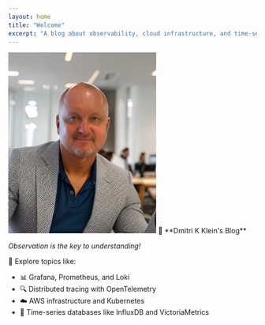 ```yaml
---
layout: home
title: "Welcome"
excerpt: "A blog about observability, cloud infrastructure, and time-series databases."
---
```

<img src="assets/images/DK2025.JPG" alt="Welcome Banner" width="300" height="auto">
👋 **Dmitri K Klein's Blog**

*Observation is the key to understanding!*

🧭 Explore topics like:
- 📊 Grafana, Prometheus, and Loki
- 🔍 Distributed tracing with OpenTelemetry
- ☁️ AWS infrastructure and Kubernetes
- 🧠 Time-series databases like InfluxDB and VictoriaMetrics


